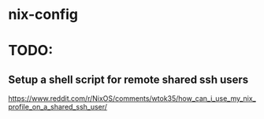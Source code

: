 # nix-config



# TODO:
## Setup a shell script for remote shared ssh users
https://www.reddit.com/r/NixOS/comments/wtok35/how_can_i_use_my_nix_profile_on_a_shared_ssh_user/